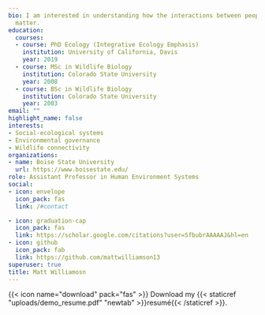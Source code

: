 ```yaml
---
bio: I am interested in understanding how the interactions between people, their environment, and the institutions that govern them inspire (or inhibit) conservation action and how that impacts their effectiveness. His work relies on integrating theories from social psychology, public policy, and landscape ecology with diverse datasets to develop spatial models of conservation action at multiple scales to improve outcomes for biodiversity and people.
  matter.
education:
  courses:
  - course: PhD Ecology (Integrative Ecology Emphasis)
    institution: University of California, Davis
    year: 2019
  - course: MSc in Wildlife Biology
    institution: Colorado State University
    year: 2008
  - course: BSc in Wildlife Biology
    institution: Colorado State University
    year: 2003
email: ""
highlight_name: false
interests:
- Social-ecological systems
- Environmental governance
- Wildlife connectivity
organizations:
- name: Boise State University
  url: https://www.boisestate.edu/
role: Assistant Professor in Human Environment Systems
social:
- icon: envelope
  icon_pack: fas
  link: /#contact

- icon: graduation-cap
  icon_pack: fas
  link: https://scholar.google.com/citations?user=SfbubrAAAAAJ&hl=en
- icon: github
  icon_pack: fab
  link: https://github.com/mattwilliamson13
superuser: true
title: Matt Williamosn
---
```



{{< icon name="download" pack="fas" >}} Download my {{< staticref "uploads/demo_resume.pdf" "newtab" >}}resumé{{< /staticref >}}.
